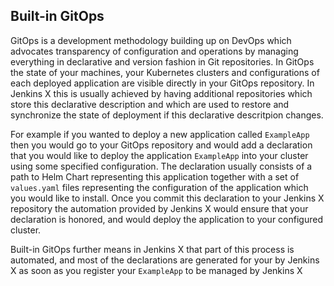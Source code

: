 ## Built-in GitOps

GitOps is a development methodology building up on DevOps which advocates transparency of configuration and operations
by managing everything in declarative and version fashion in Git repositories. In GitOps the state of your machines,
your Kubernetes clusters and configurations of each deployed application are visible directly in your GitOps repository.
In Jenkins X this is usually achieved by having additional repositories which store this declarative description and
which are used to restore and synchronize the state of deployment if this declarative descritpion changes.

For example if you wanted to deploy a new application called `ExampleApp` then you would go to your GitOps repository
and would add a declaration that you would like to deploy the application `ExampleApp` into your cluster using some
specified configuration. The declaration usually consists of a path to Helm Chart representing this application together
with a set of `values.yaml` files representing the configuration of the application which you would like to install.
Once you commit this declaration to your Jenkins X repository the automation provided by Jenkins X would ensure that
your declaration is honored, and would deploy the application to your configured cluster.

Built-in GitOps further means in Jenkins X that part of this process is automated, and most of the declarations are
generated for your by Jenkins X as soon as you register your `ExampleApp` to be managed by Jenkins X